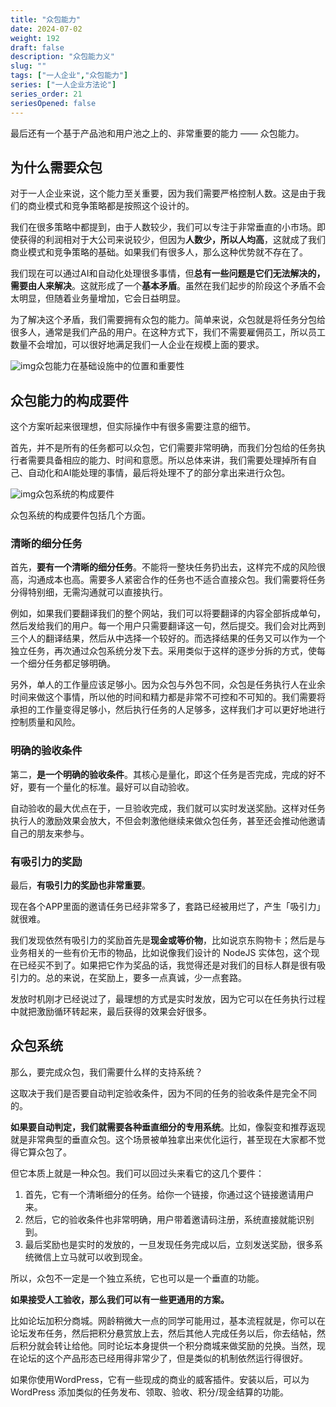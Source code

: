 ```yaml
---
title: "众包能力"
date: 2024-07-02
weight: 192
draft: false
description: "众包能力义"
slug: ""
tags: ["一人企业","众包能力"]
series: ["一人企业方法论"]
series_order: 21
seriesOpened: false
---
```


最后还有一个基于产品池和用户池之上的、非常重要的能力 —— 众包能力。

## 为什么需要众包

对于一人企业来说，这个能力至关重要，因为我们需要严格控制人数。这是由于我们的商业模式和竞争策略都是按照这个设计的。

我们在很多策略中都提到，由于人数较少，我们可以专注于非常垂直的小市场。即使获得的利润相对于大公司来说较少，但因为**人数少，所以人均高**，这就成了我们商业模式和竞争策略的基础。如果我们有很多人，那么这种优势就不存在了。

我们现在可以通过AI和自动化处理很多事情，但**总有一些问题是它们无法解决的，需要由人来解决**。这就形成了一个**基本矛盾**。虽然在我们起步的阶段这个矛盾不会太明显，但随着业务量增加，它会日益明显。

为了解决这个矛盾，我们需要拥有众包的能力。简单来说，众包就是将任务分包给很多人，通常是我们产品的用户。在这种方式下，我们不需要雇佣员工，所以员工数量不会增加，可以很好地满足我们一人企业在规模上面的要求。

![img](https://r2.ft07.com/wp-content/uploads/2024/07/image-36-1024x468.png)众包能力在基础设施中的位置和重要性

## 众包能力的构成要件

这个方案听起来很理想，但实际操作中有很多需要注意的细节。

首先，并不是所有的任务都可以众包，它们需要非常明确，而我们分包给的任务执行者需要具备相应的能力、时间和意愿。所以总体来讲，我们需要处理掉所有自己、自动化和AI能处理的事情，最后将处理不了的部分拿出来进行众包。

![img](https://r2.ft07.com/wp-content/uploads/2024/07/image-37-1024x491.png)众包系统的构成要件

众包系统的构成要件包括几个方面。

### 清晰的细分任务

首先，**要有一个清晰的细分任务**。不能将一整块任务扔出去，这样完不成的风险很高，沟通成本也高。需要多人紧密合作的任务也不适合直接众包。我们需要将任务分得特别细，无需沟通就可以直接执行。

例如，如果我们要翻译我们的整个网站，我们可以将要翻译的内容全部拆成单句，然后发给我们的用户。每一个用户只需要翻译这一句，然后提交。我们会对比两到三个人的翻译结果，然后从中选择一个较好的。而选择结果的任务又可以作为一个独立任务，再次通过众包系统分发下去。采用类似于这样的逐步分拆的方式，使每一个细分任务都足够明确。

另外，单人的工作量应该足够小。因为众包与外包不同，众包是任务执行人在业余时间来做这个事情，所以他的时间和精力都是非常不可控和不可知的。我们需要将承担的工作量变得足够小，然后执行任务的人足够多，这样我们才可以更好地进行控制质量和风险。

### 明确的验收条件

第二，**是一个明确的验收条件**。其核心是量化，即这个任务是否完成，完成的好不好，要有一个量化的标准。最好可以自动验收。

自动验收的最大优点在于，一旦验收完成，我们就可以实时发送奖励。这样对任务执行人的激励效果会放大，不但会刺激他继续来做众包任务，甚至还会推动他邀请自己的朋友来参与。

### 有吸引力的奖励

最后，**有吸引力的奖励也非常重要**。

现在各个APP里面的邀请任务已经非常多了，套路已经被用烂了，产生「吸引力」就很难。

我们发现依然有吸引力的奖励首先是**现金或等价物**，比如说京东购物卡；然后是与业务相关的一些有价无市的物品，比如说像我们设计的 NodeJS 实体包，这个现在已经买不到了。如果把它作为奖品的话，我觉得还是对我们的目标人群是很有吸引力的。总的来说，在奖励上，要多一点真诚，少一点套路。

发放时机刚才已经说过了，最理想的方式是实时发放，因为它可以在任务执行过程中就把激励循环转起来，最后获得的效果会好很多。

## 众包系统

那么，要完成众包，我们需要什么样的支持系统？

这取决于我们是否要自动判定验收条件，因为不同的任务的验收条件是完全不同的。

**如果要自动判定，我们就需要各种垂直细分的专用系统**。比如，像裂变和推荐返现就是非常典型的垂直众包。这个场景被单独拿出来优化运行，甚至现在大家都不觉得它算众包了。

但它本质上就是一种众包。我们可以回过头来看它的这几个要件：

1. 首先，它有一个清晰细分的任务。给你一个链接，你通过这个链接邀请用户来。
2. 然后，它的验收条件也非常明确，用户带着邀请码注册，系统直接就能识别到。
3. 最后奖励也是实时的发放的，一旦发现任务完成以后，立刻发送奖励，很多系统微信上立马就可以收到现金。

所以，众包不一定是一个独立系统，它也可以是一个垂直的功能。

**如果接受人工验收，那么我们可以有一些更通用的方案。**

比如论坛加积分商城。网龄稍微大一点的同学可能用过，基本流程就是，你可以在论坛发布任务，然后把积分悬赏放上去，然后其他人完成任务以后，你去结帖，然后积分就会转让给他。同时论坛本身提供一个积分商城来做奖励的兑换。当然，现在论坛的这个产品形态已经用得非常少了，但是类似的机制依然运行得很好。

如果你使用WordPress，它有一些现成的商业的威客插件。安装以后，可以为 WordPress 添加类似的任务发布、领取、验收、积分/现金结算的功能。